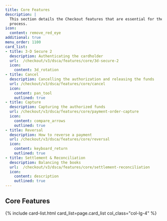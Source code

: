 ```yaml
---
title: Core Features
description: |
  This section details the Checkout features that are essential for the payment
  process.
icon:
  content: remove_red_eye
additional: true
menu_order: 1100
card_list:
- title: 3-D Secure 2
  description: Authenticating the cardholder
  url:  /checkout/v3/dsca/features/core/3d-secure-2
  icon:
    content: 3d_rotation
- title: Cancel
  description: Cancelling the authorization and releasing the funds
  url: /checkout/v3/dsca/features/core/cancel
  icon:
    content: pan_tool
    outlined: true
- title: Capture
  description: Capturing the authorized funds
  url: /checkout/v3/dsca/features/core/payment-order-capture
  icon:
    content: compare_arrows
    outlined: true
- title: Reversal
  description: How to reverse a payment
  url: /checkout/v3/dsca/features/core/reversal
  icon:
    content: keyboard_return
    outlined: true
- title: Settlement & Reconciliation
  description: Balancing the books
  url:  /checkout/v3/dsca/features/core/settlement-reconciliation
  icon:
    content: description
    outlined: true
---
```


## Core Features

{% include card-list.html card_list=page.card_list
    col_class="col-lg-4" %}
